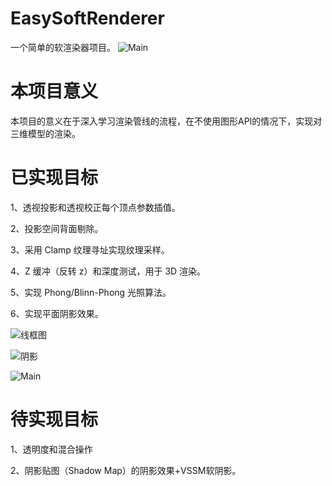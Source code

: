 # EasySoftRenderer
 一个简单的软渲染器项目。
 ![Main](https://user-images.githubusercontent.com/72799938/180640858-0ece4800-b08e-488e-b050-51cf226e1774.png)
 
# 本项目意义
本项目的意义在于深入学习渲染管线的流程，在不使用图形API的情况下，实现对三维模型的渲染。

# 已实现目标
1、透视投影和透视校正每个顶点参数插值。

2、投影空间背面剔除。

3、采用 Clamp 纹理寻址实现纹理采样。

4、Z 缓冲（反转 z）和深度测试，用于 3D 渲染。

5、实现 Phong/Blinn-Phong 光照算法。

6、实现平面阴影效果。

![线框图](https://user-images.githubusercontent.com/72799938/180641949-07b58363-a0fb-4ae1-8802-5ac3a2aeb6e4.png)

![阴影](https://user-images.githubusercontent.com/72799938/180641941-a0459176-a2f8-4e05-924b-a4a6331aa2cf.png)

![Main](https://user-images.githubusercontent.com/72799938/180641952-20f74311-4f9f-447e-9634-390b25cfc700.png)

# 待实现目标
1、透明度和混合操作

2、阴影贴图（Shadow Map）的阴影效果+VSSM软阴影。
 
 



